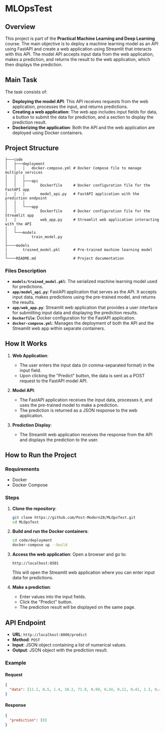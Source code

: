 # MLOpsTest

## Overview

This project is part of the **Practical Machine Learning and Deep Learning** course. The main objective is to deploy a machine learning model as an API using FastAPI and create a web application using Streamlit that interacts with this API. The model API accepts input data from the web application, makes a prediction, and returns the result to the web application, which then displays the prediction.

## Main Task

The task consists of:
- **Deploying the model API**: This API receives requests from the web application, processes the input, and returns predictions.
- **Creating a web application**: The web app includes input fields for data, a button to submit the data for prediction, and a section to display the prediction result.
- **Dockerizing the application**: Both the API and the web application are deployed using Docker containers.

## Project Structure

```
├───code
│   ├───deployment
│   │   │   docker-compose.yml # Docker Compose file to manage multiple services
│   │   │
│   │   ├───api
│   │   │       Dockerfile     # Docker configuration file for the FastAPI app
│   │   │       model_api.py   # FastAPI application with the prediction endpoint
│   │   │
│   │   └───app
│   │           Dockerfile     # Docker configuration file for the Streamlit app
│   │           web_app.py     # Streamlit web application interacting with the API
│   │
│   └───models
│           train_model.py
│
├────models
|       trained_model.pkl      # Pre-trained machine learning model
|
└────README.md                 # Project documentation
```

### Files Description

- **`models/trained_model.pkl`**: The serialized machine learning model used for predictions.
- **`app/model_api.py`**: FastAPI application that serves as the API. It accepts input data, makes predictions using the pre-trained model, and returns the results.
- **`app/web_app.py`**: Streamlit web application that provides a user interface for submitting input data and displaying the prediction results.
- **`Dockerfile`**: Docker configuration for the FastAPI application.
- **`docker-compose.yml`**: Manages the deployment of both the API and the Streamlit web app within separate containers.

## How It Works

1. **Web Application**: 
    - The user enters the input data (in comma-separated format) in the input field.
    - Upon clicking the "Predict" button, the data is sent as a POST request to the FastAPI model API.

2. **Model API**: 
    - The FastAPI application receives the input data, processes it, and uses the pre-trained model to make a prediction.
    - The prediction is returned as a JSON response to the web application.

3. **Prediction Display**:
    - The Streamlit web application receives the response from the API and displays the prediction to the user.

## How to Run the Project

### Requirements

- Docker
- Docker Compose

### Steps

1. **Clone the repository**:
   ```bash
   git clone https://github.com/Post-Modern28/MLOpsTest.git
   cd MLOpsTest
   ```

2. **Build and run the Docker containers**:
   ```bash
   cd code/deployment
   docker-compose up --build
   ```

3. **Access the web application**:
   Open a browser and go to:
   ```
   http://localhost:8501
   ```

   This will open the Streamlit web application where you can enter input data for predictions.

4. **Make a prediction**:
   - Enter values into the input fields.
   - Click the "Predict" button.
   - The prediction result will be displayed on the same page.

## API Endpoint

- **URL**: `http://localhost:8000/predict`
- **Method**: `POST`
- **Input**: JSON object containing a list of numerical values.
- **Output**: JSON object with the prediction result.

### Example

#### Request
```json
{
  "data": [11.1, 0.5, 1.4, 10.2, 71.0, 0.99, 0.34, 0.11, 0.41, 1.3, 0.48, 1.27, 278]
}
```

#### Response
```json
{
  "prediction": [0]
}
```

